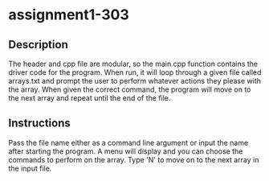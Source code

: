 # assignment1-303

## Description
The header and cpp file are modular, so the main.cpp function contains the driver code for the program. When run, it will loop through a given file called arrays.txt and prompt the user to perform whatever actions they please with the array. When given the correct command, the program will move on to the next array and repeat until the end of the file.

## Instructions
Pass the file name either as a command line argument or input the name after starting the program. A menu will display and you can choose the commands to perform on the array. Type 'N' to move on to the next array in the input file. 

